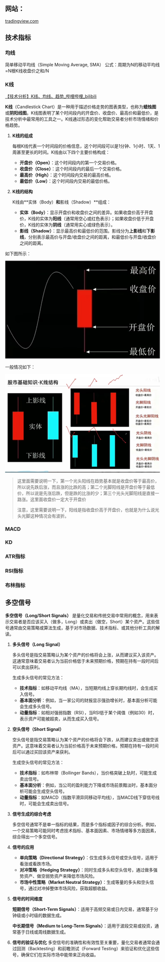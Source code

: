 ## 网站：
[tradingview.com](https://cn.tradingview.com/chart/)

## 技术指标

### 均线
简单移动平均线（Simple Moving Average, SMA）
公式：周期为N的移动平均线=N根K线收盘价之和/N





### K线

[【技术分析】K线、均线、趋势_哔哩哔哩_bilibili](https://www.bilibili.com/video/BV1oS4y1A7sL?p=6)

**K线**（Candlestick Chart）是一种用于描述价格走势的图表类型，也称为**蜡烛图**或**阴阳线图**。K线图表明了某个时间段内的开盘价、收盘价、最高价和最低价，是技术分析中最常用的工具之一。K线通过形态的变化帮助交易者分析市场情绪和价格趋势。

1. **K线的组成**

   每根K线代表一个时间段的价格信息，这个时间段可以是1分钟、1小时、1天、1周甚至更长的时间。K线由以下四个主要价格构成：

   - **开盘价（Open）**：这个时间段内的第一个交易价格。
   - **收盘价（Close）**：这个时间段内的最后一个交易价格。
   - **最高价（High）**：这个时间段内交易的最高价格。
   - **最低价（Low）**：这个时间段内交易的最低价格。

2. **K线的结构**
   
   K线由**实体（Body）**和**影线（Shadow）**组成：
   
   - **实体（Body）**：显示开盘价和收盘价之间的差异。如果收盘价高于开盘价，K线的实体为**阳线**（通常用空心或红色表示）；如果收盘价低于开盘价，K线的实体为**阴线**（通常用实心或绿色表示）。
   - **影线（Shadow）**：显示最高价和最低价的范围。影线分为**上影线**和**下影线**，分别表示最高价与开盘/收盘价之间的距离，和最低价与开盘/收盘价之间的距离。

如下图所示：

![image-20240811152125158](./assets/image-20240811152125158.png)

一般情况如下：

![image-20240811153201268](./assets/image-20240811153201268.png)

> 这里面需要说明一下，第一个光头阳线在趋势基本就是收盘价等于最高价，所以说先跌后涨，而且涨的比跌的高；第二个光脚阳线是开盘价等于最低价，所以说是先涨后跌，但是跌的比涨的少；第三个光头光脚阳线是直接一路涨。这里面收盘价一定大于开盘价
>
> 注意，这里需要说明一下，阳线是指收盘价高于开盘价，也就是为什么说光头光脚这种情况会有波折。



### MACD

### KD
### ATR指标

### RSI指标

### 布林指标





## 多空信号

**多空信号（Long/Short Signals）** 是量化交易和传统交易中常用的概念，用来表示交易者是否应该买入（做多，Long）或卖出（做空，Short）某个资产。这些信号通常由交易策略或算法生成，基于对市场数据、技术指标、或其他分析工具的解读。

1. **多头信号（Long Signal）**

   多头信号是指交易策略认为某个资产的价格将会上涨，从而建议买入该资产。这通常意味着交易者认为当前价格低于未来预期价格，预期在持有一段时间后可以卖出获利。

   生成多头信号的常见方法：

   - **技术指标**：如移动平均线（MA），当短期均线上穿长期均线时，会生成买入信号。
   - **基本面分析**：例如，当一家公司的财报显示强劲增长时，基本面分析可能会生成多头信号。
   - **动量指标**：如相对强弱指数（RSI），当RSI低于某个阈值（例如30）时，表示资产可能被超卖，从而生成买入信号。

2. **空头信号（Short Signal）**

   空头信号是指交易策略认为某个资产的价格将会下跌，从而建议卖出或做空该资产。这意味着交易者认为当前价格高于未来预期价格，预期在持有一段时间后可以通过买回该资产来获利。

   生成空头信号的常见方法：

   - **技术指标**：如布林带（Bollinger Bands），当价格突破上轨时，可能生成卖出信号。
   - **基本面分析**：例如，当公司的盈利能力下降或市场前景黯淡时，基本面分析可能会生成空头信号。
   - **动量指标**：如MACD（指数平滑异同移动平均线），当MACD线下穿信号线时，可能会生成卖出信号。

3. **信号生成的综合考虑**

   多空信号通常不是单一指标的结果，而是多个指标或因子的综合分析。例如，一个交易策略可能同时考虑技术指标、基本面因素、市场情绪等多方面因素，综合得出一个多空信号。


4. **信号的应用**
   - **单向策略（Directional Strategy）**：仅生成多头信号或空头信号，适用于看涨或看跌市场。
   - **对冲策略（Hedging Strategy）**：同时生成多头和空头信号，通过做多强势资产、做空弱势资产来降低市场风险。
   - **市场中性策略（Market Neutral Strategy）**：生成等量的多头和空头信号，通过对冲掉整体市场风险，获取超额收益。

5. **信号的时间维度**

   **短期信号（Short-Term Signals）**：适用于高频交易或日内交易，通常基于分钟级或小时级的数据生成。

   **中长期信号（Medium to Long-Term Signals）**：适用于波段交易或投资，通常基于日线或周线数据生成。

6. **信号的验证与优化**
   多空信号的准确性和有效性至关重要，量化交易者通常会通过回测（Backtesting）和前瞻测试（Forward Testing）来验证和优化这些信号，确保它们在实际市场中能带来正向收益。

